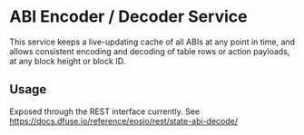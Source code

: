 # ABI Encoder / Decoder Service

This service keeps a live-updating cache of all ABIs at any point in
time, and allows consistent encoding and decoding of table rows or
action payloads, at any block height or block ID.

## Usage

Exposed through the REST interface currently. See
https://docs.dfuse.io/reference/eosio/rest/state-abi-decode/
